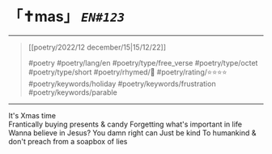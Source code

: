 # &#12300;✝mas&#12301; *`EN#123`*

---

>  [[poetry/2022/12 december/15|15/12/22]]
>  
> #poetry 
> #poetry/lang/en 
> #poetry/type/free_verse #poetry/type/octet #poetry/type/short 
> #poetry/rhymed/🔴 
> #poetry/rating/⭐⭐⭐⭐ 
> #poetry/keywords/holiday #poetry/keywords/frustration #poetry/keywords/parable 

---

It's Xmas time  
Frantically buying presents & candy
Forgetting what's important in life
Wanna believe in Jesus?
You damn right can
Just be kind
To humankind
& don't preach from a soapbox of lies
